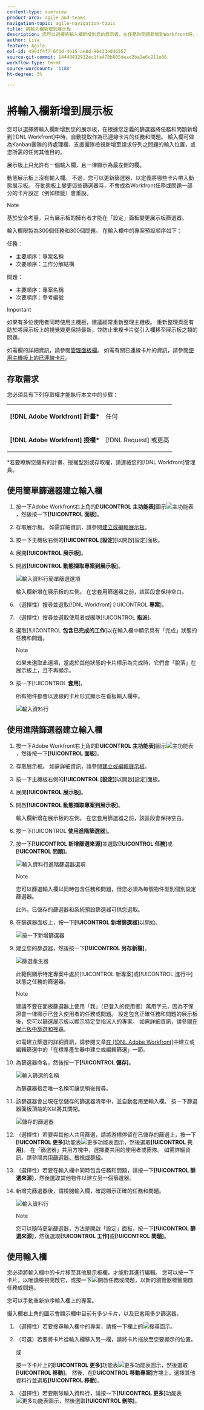 ```yaml
---
content-type: overview
product-area: agile-and-teams
navigation-topic: agile-navigation-topic
title: 將輸入欄新增到展示板
description: 您可以選擇將輸入欄新增到您的展示板，在任務與問題新增到Workfront時，根據您定義的篩選器自動提取作為連線卡片。
author: Lisa
feature: Agile
exl-id: 4991f4f7-6f3d-4e15-ae8d-96433ed46557
source-git-commit: 14448432922ec1fa478b805dead2ba1e6c211e86
workflow-type: tm+mt
source-wordcount: '1108'
ht-degree: 3%

---
```


# 將輸入欄新增到展示板

您可以選擇將輸入欄新增到您的展示板，在根據您定義的篩選器將任務和問題新增到[!DNL Workfront]中時，自動提取作為已連線卡片的任務和問題。 輸入欄可做為Kanban團隊的待處理欄、支援團隊檢視新增至請求佇列之問題的輸入位置，或您所需的任何其他目的。

展示板上只允許有一個輸入欄，且一律顯示為最左側的欄。

動態展示板上沒有輸入欄。 不過，您可以更新篩選器，以定義將哪些卡片帶入動態展示板。 在動態板上變更這些篩選器時，不會成為Workfront任務或問題一部分的卡片設定（例如標籤）會重設。

>[!NOTE]
>
>基於安全考量，只有展示板的擁有者才能在「設定」面板變更展示板篩選器。

輸入欄限製為300個任務和300個問題。 在輸入欄中的專案預設順序如下：

任務：

* 主要順序：專案名稱
* 次要順序：工作分解結構

問題：

* 主要順序：專案名稱
* 次要順序：參考編號

>[!IMPORTANT]
>
>如果有多位使用者同時使用主機板，建議經常重新整理主機板。 重新整理頁面有助於將展示板上的視覺變更保持最新，並防止重複卡片從引入欄移至展示板之類的問題。

如需欄的詳細資訊，請參閱[管理面板欄](/help/quicksilver/agile/get-started-with-boards/manage-board-columns.md)。 如需有關已連線卡片的資訊，請參閱[使用主機板上的已連線卡片](/help/quicksilver/agile/get-started-with-boards/connected-cards.md)。

## 存取需求

您必須具有下列存取權才能執行本文中的步驟：

<table style="table-layout:auto"> 
 <col> 
 </col> 
 <col> 
 </col> 
 <tbody> 
  <tr> 
   <td role="rowheader"><strong>[!DNL Adobe Workfront] 計畫*</strong></td> 
   <td> <p>任何</p> </td> 
  </tr> 
  <tr> 
   <td role="rowheader"><strong>[!DNL Adobe Workfront] 授權*</strong></td> 
   <td> <p>[!DNL Request] 或更高</p> </td> 
  </tr> 
 </tbody> 
</table>

&#42;若要瞭解您擁有的計畫、授權型別或存取權，請連絡您的[!DNL Workfront]管理員。

## 使用簡單篩選器建立輸入欄

1. 按一下Adobe Workfront右上角的&#x200B;**[!UICONTROL 主功能表]**&#x200B;圖示![主功能表](assets/main-menu-icon.png)，然後按一下&#x200B;**[!UICONTROL 面板]**。
1. 存取展示板。 如需詳細資訊，請參閱[建立或編輯展示板](../../agile/get-started-with-boards/create-edit-board.md)。
1. 按一下主機板右側的&#x200B;**[!UICONTROL [設定]]**&#x200B;以開啟[設定]面板。
1. 展開&#x200B;**[!UICONTROL 展示板]**。
1. 開啟&#x200B;**[!UICONTROL 動態擷取專案到展示板]**。

   ![輸入資料行簡單篩選選項](assets/intake-column-simple-filters.png)

   輸入欄新增在展示板的左側。 在您套用篩選器之前，該區段會保持空白。

1. （選擇性）搜尋並選取[!DNL Workfront] [!UICONTROL **專案**]。
1. （選擇性）搜尋並選取使用者或團隊&#x200B;[!UICONTROL **指派**]。
1. 選取&#x200B;[!UICONTROL **包含已完成的工作**]&#x200B;以在輸入欄中顯示具有「完成」狀態的任務和問題。

   >[!NOTE]
   >
   >如果未選取此選項，當處於其他狀態的卡片標示為完成時，它們會「脫落」在展示板上，且不再顯示。

1. 按一下&#x200B;[!UICONTROL **套用**]。

   所有物件都會以連線的卡片形式顯示在看板輸入欄中。

   ![輸入資料行](assets/intake-column-added3.png)

## 使用進階篩選器建立輸入欄

1. 按一下Adobe Workfront右上角的&#x200B;**[!UICONTROL 主功能表]**&#x200B;圖示![主功能表](assets/main-menu-icon.png)，然後按一下&#x200B;**[!UICONTROL 面板]**。
1. 存取展示板。 如需詳細資訊，請參閱[建立或編輯展示板](../../agile/get-started-with-boards/create-edit-board.md)。
1. 按一下主機板右側的&#x200B;**[!UICONTROL [設定]]**&#x200B;以開啟[設定]面板。
1. 展開&#x200B;**[!UICONTROL 展示板]**。
1. 開啟&#x200B;**[!UICONTROL 動態擷取專案到展示板]**。

   輸入欄新增在展示板的左側。 在您套用篩選器之前，該區段會保持空白。

1. 按一下&#x200B;[!UICONTROL **使用進階篩選器**]。
1. 按一下&#x200B;**[!UICONTROL 新增篩選來源]**&#x200B;並選取&#x200B;**[!UICONTROL 任務]**&#x200B;或&#x200B;**[!UICONTROL 問題]**。

   ![輸入資料行進階篩選器選項](assets/intake-column-advanced-filters1.png)

   >[!NOTE]
   >
   >您可以篩選輸入欄以同時包含任務和問題，但您必須為每個物件型別個別設定篩選器。
   >
   >此外，已儲存的篩選器和系統預設篩選器可供您選取。

1. 在篩選器面板上，按一下&#x200B;**[!UICONTROL 新增篩選器]**&#x200B;以開始。

   ![按一下新增篩選器](assets/intake-filter-dialog5.png)

1. 建立您的篩選器，然後按一下&#x200B;**[!UICONTROL 另存新檔]**。

   ![篩選產生器](assets/intake-filter-dialog6.png)

   此範例顯示特定專案中處於[!UICONTROL 新專案]或[!UICONTROL 進行中]狀態之任務的篩選器。

   >[!NOTE]
   >
   >建議不要在面板篩選器上使用「我」（已登入的使用者）萬用字元，因為不保證會一律顯示已登入使用者的任務或問題。 設定包含正確任務和問題的展示板後，您可以篩選展示板以顯示特定受指派人的專案。 如需詳細資訊，請參閱[在展示板中篩選和搜尋](/help/quicksilver/agile/get-started-with-boards/filter-search-in-board.md)。

   如需建立篩選的詳細資訊，請參閱文章[在 [!DNL Adobe Workfront]](/help/quicksilver/reports-and-dashboards/reports/reporting-elements/create-filters.md)中建立或編輯篩選中的「在標準產生器中建立或編輯篩選」一節。

1. 為篩選器命名，然後按一下&#x200B;**[!UICONTROL 儲存]**。

   ![輸入篩選的名稱](assets/intake-filter-dialog7.png)

   為篩選器指定唯一名稱可讓您稍後搜尋。

1. 該篩選器會出現在您儲存的篩選器清單中，並自動套用至輸入欄。 按一下篩選器面板頂端的X以將其關閉。

   ![儲存的篩選器](assets/intake-filter-dialog8.png)

1. （選擇性）若要與其他人共用篩選，請將游標停留在已儲存的篩選上，按一下&#x200B;**[!UICONTROL 更多]**&#x200B;功能表![更多功能表圖示](assets/more-icon-spectrum.png)，然後選取&#x200B;**[!UICONTROL 共用]**。 在「篩選器」共用方塊中，選擇要共用的使用者或團隊。 如需詳細資訊，請參閱[共用篩選器、檢視或群組](/help/quicksilver/reports-and-dashboards/reports/reporting-elements/share-filter-view-grouping.md)。
1. （選擇性）若要在輸入欄中同時包含任務和問題，請按一下&#x200B;**[!UICONTROL 篩選來源]**，然後選取其他物件以建立另一個篩選器。
1. 新增完篩選器後，請檢閱輸入欄，確認顯示正確的任務和問題。

   ![輸入資料行](assets/intake-column-added3.png)

   >[!NOTE]
   >
   >您可以隨時更新篩選器，方法是開啟「設定」面板，按一下&#x200B;**[!UICONTROL 篩選來源]**，然後選取&#x200B;**[!UICONTROL 工作]**&#x200B;或&#x200B;**[!UICONTROL 問題]**。

## 使用輸入欄

您必須將輸入欄中的卡片移至其他展示板欄，才能對其進行編輯。 您可以按一下卡片，以唯讀檢視開啟它，或按一下![開啟任務或問題](assets/boards-launch-icon.png)，以新的瀏覽器標籤開啟任務或問題。

您可以手動重新排序輸入欄上的專案。

攝入欄右上角的圖示會顯示欄中目前有多少卡片，以及已套用多少篩選器。

1. （選擇性）若要搜尋輸入欄中的專案，請按一下欄上的![搜尋圖示](assets/search-icon.png)。
1. （可選）若要將卡片從輸入欄移入另一欄，請將卡片拖放至您要顯示的位置。

   或

   按一下卡片上的&#x200B;**[!UICONTROL 更多]**&#x200B;功能表![更多功能表圖示](assets/more-icon-spectrum.png)，然後選取&#x200B;**[!UICONTROL 移動]**。 然後，在&#x200B;**[!UICONTROL 移動專案]**&#x200B;方塊上，選擇其他資料行並選取&#x200B;**[!UICONTROL 移動]**。

1. （選擇性）若要刪除輸入資料行，請按一下&#x200B;**[!UICONTROL 更多]**&#x200B;功能表![更多功能表圖示](assets/more-icon-spectrum.png)，然後選取&#x200B;**[!UICONTROL 刪除]**。
